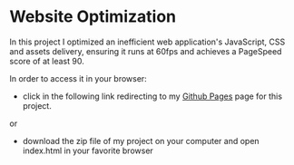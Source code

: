 # Website Optimization

In this project I optimized an inefficient web application's JavaScript, CSS and assets delivery, ensuring it runs at 60fps and achieves a PageSpeed score of at least 90.

In order to access it in your browser:

* click in the following link redirecting to my [Github Pages](http://bjlaa.github.io/website-optimization) page for this project.

or

* download the zip file of my project on your computer and open index.html in your favorite browser